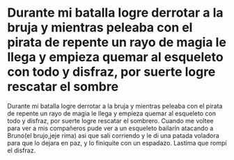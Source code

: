 # Durante mi batalla logre derrotar a la bruja y mientras peleaba con el pirata de repente un rayo de magia le llega y empieza quemar al esqueleto con todo y disfraz, por suerte logre rescatar el sombre

Durante mi batalla logre derrotar a la bruja y mientras peleaba con el pirata de repente un rayo de magia le llega y empieza quemar al esqueleto con todo y disfraz, por suerte logre rescatar el sombrero. Cuando me voltee para ver a mis compañeros pude ver a un esqueleto bailarín atacando a Bruno(el brujo,jeje rima) asi que sali corriendo y le di una patada voladora para que lo dejara en paz, y lo finiquite con un espadazo. Lastima que rompí el disfraz.

